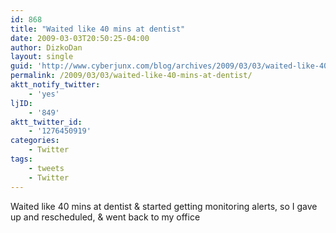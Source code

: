 ```yaml
---
id: 868
title: "Waited like 40 mins at dentist"
date: 2009-03-03T20:50:25-04:00
author: DizkoDan
layout: single
guid: 'http://www.cyberjunx.com/blog/archives/2009/03/03/waited-like-40-mins-at-dentist/'
permalink: /2009/03/03/waited-like-40-mins-at-dentist/
aktt_notify_twitter:
    - 'yes'
ljID:
    - '849'
aktt_twitter_id:
    - '1276450919'
categories:
    - Twitter
tags:
    - tweets
    - Twitter
---
```


Waited like 40 mins at dentist &amp; started getting monitoring alerts, so I gave up and rescheduled, &amp; went back to my office